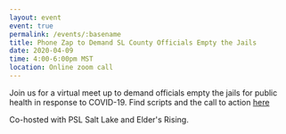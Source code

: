 ```yaml
---
layout: event
event: true
permalink: /events/:basename
title: Phone Zap to Demand SL County Officials Empty the Jails
date: 2020-04-09
time: 4:00-6:00pm MST
location: Online zoom call
---
```


Join us for a virtual meet up to demand officials empty the jails for public health in response to COVID-19. 
Find scripts and the call to action [here](https://www.decarcerateutah.org/2020/04/09/Call-to-action-in-response-to-Covid-19.html)

Co-hosted with PSL Salt Lake and Elder's Rising.
